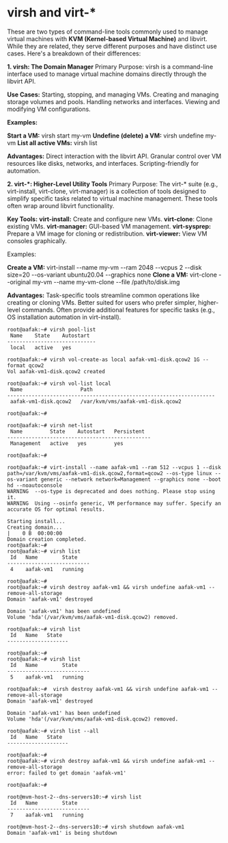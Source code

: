# virsh and virt-* 
These are two types of command-line tools commonly used to manage virtual machines with **KVM (Kernel-based Virtual Machine)** and libvirt. While they are related, they serve different purposes and have distinct use cases. Here's a breakdown of their differences:

**1. virsh: The Domain Manager**
Primary Purpose: virsh is a command-line interface used to manage virtual machine domains directly through the libvirt API.

**Use Cases:**
Starting, stopping, and managing VMs.
Creating and managing storage volumes and pools.
Handling networks and interfaces.
Viewing and modifying VM configurations.

**Examples:**

**Start a VM:** virsh start my-vm
**Undefine (delete) a VM:** virsh undefine my-vm
**List all active VMs:** virsh list

**Advantages:**
Direct interaction with the libvirt API.
Granular control over VM resources like disks, networks, and interfaces.
Scripting-friendly for automation.

**2. virt-*: Higher-Level Utility Tools**
Primary Purpose: The virt-* suite (e.g., virt-install, virt-clone, virt-manager) is a collection of tools designed to simplify specific tasks related to virtual machine management. These tools often wrap around libvirt functionality.

**Key Tools:**
**virt-install:** Create and configure new VMs.
**virt-clone**: Clone existing VMs.
**virt-manager:** GUI-based VM management.
**virt-sysprep:** Prepare a VM image for cloning or redistribution.
**virt-viewer:** View VM consoles graphically.

Examples:

**Create a VM:** virt-install --name my-vm --ram 2048 --vcpus 2 --disk size=20 --os-variant ubuntu20.04 --graphics none
**Clone a VM:**  virt-clone --original my-vm --name my-vm-clone --file /path/to/disk.img

**Advantages:**
Task-specific tools streamline common operations like creating or cloning VMs.
Better suited for users who prefer simpler, higher-level commands.
Often provide additional features for specific tasks (e.g., OS installation automation in virt-install).

```
root@aafak:~# virsh pool-list
 Name    State    Autostart
-----------------------------
 local   active   yes

root@aafak:~# virsh vol-create-as local aafak-vm1-disk.qcow2 1G --format qcow2
Vol aafak-vm1-disk.qcow2 created

root@aafak:~# virsh vol-list local
 Name                   Path
--------------------------------------------------------------------
 aafak-vm1-disk.qcow2   /var/kvm/vms/aafak-vm1-disk.qcow2

root@aafak:~#

root@aafak:~# virsh net-list
 Name         State    Autostart   Persistent
-----------------------------------------------
 Management   active   yes         yes

root@aafak:~#

root@aafak:~# virt-install --name aafak-vm1 --ram 512 --vcpus 1 --disk path=/var/kvm/vms/aafak-vm1-disk.qcow2,format=qcow2 --os-type linux --os-variant generic --network network=Management --graphics none --boot hd --noautoconsole
WARNING  --os-type is deprecated and does nothing. Please stop using it.
WARNING  Using --osinfo generic, VM performance may suffer. Specify an accurate OS for optimal results.

Starting install...
Creating domain...                                                                                        |    0 B  00:00:00
Domain creation completed.
root@aafak:~#
root@aafak:~# virsh list
 Id   Name        State
---------------------------
 4    aafak-vm1   running

root@aafak:~#
root@aafak:~# virsh destroy aafak-vm1 && virsh undefine aafak-vm1 --remove-all-storage
Domain 'aafak-vm1' destroyed

Domain 'aafak-vm1' has been undefined
Volume 'hda'(/var/kvm/vms/aafak-vm1-disk.qcow2) removed.

root@aafak:~# virsh list
 Id   Name   State
--------------------

root@aafak:~#
root@aafak:~# virsh list
 Id   Name        State
---------------------------
 5    aafak-vm1   running

root@aafak:~#  virsh destroy aafak-vm1 && virsh undefine aafak-vm1 --remove-all-storage
Domain 'aafak-vm1' destroyed

Domain 'aafak-vm1' has been undefined
Volume 'hda'(/var/kvm/vms/aafak-vm1-disk.qcow2) removed.

root@aafak:~# virsh list --all
 Id   Name   State
--------------------

root@aafak:~#
root@aafak:~# virsh destroy aafak-vm1 && virsh undefine aafak-vm1 --remove-all-storage
error: failed to get domain 'aafak-vm1'

root@aafak:~#

root@mvm-host-2--dns-servers10:~# virsh list
 Id   Name        State
---------------------------
 7    aafak-vm1   running

root@mvm-host-2--dns-servers10:~# virsh shutdown aafak-vm1
Domain 'aafak-vm1' is being shutdown

```

